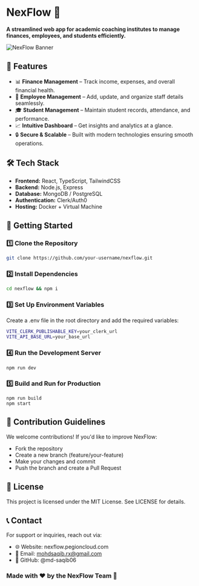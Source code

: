 # NexFlow 🚀  
**A streamlined web app for academic coaching institutes to manage finances, employees, and students efficiently.**  

![NexFlow Banner](https://cdn.discordapp.com/attachments/954011713911537705/1342730452594589736/DALLE_2025-02-22_11.00.50_-_A_sleek_and_modern_GitHub_repository_banner_for_NexFlow._The_design_should_feature_a_futuristic_yet_minimalistic_look_with_a_clean_blue_and_white_c.webp?ex=67bab2ae&is=67b9612e&hm=1391d6ef5dccfbb4604baf6c2e9ad504b226ebdd1911b44a9662cb08c9b0cf4c&)  

## 🌟 Features  
- 📊 **Finance Management** – Track income, expenses, and overall financial health.  
- 👥 **Employee Management** – Add, update, and organize staff details seamlessly.  
- 🎓 **Student Management** – Maintain student records, attendance, and performance.  
- 📈 **Intuitive Dashboard** – Get insights and analytics at a glance.  
- 🔒 **Secure & Scalable** – Built with modern technologies ensuring smooth operations.  

## 🛠 Tech Stack  
- **Frontend:** React, TypeScript, TailwindCSS  
- **Backend:** Node.js, Express  
- **Database:** MongoDB / PostgreSQL  
- **Authentication:** Clerk/Auth0  
- **Hosting:** Docker + Virtual Machine  

## 🚀 Getting Started  

### 1️⃣ Clone the Repository  
```bash
git clone https://github.com/your-username/nexflow.git
```

### 2️⃣ Install Dependencies
```bash
cd nexflow && npm i
```

### 3️⃣ Set Up Environment Variables
Create a .env file in the root directory and add the required variables:
```bash
VITE_CLERK_PUBLISHABLE_KEY=your_clerk_url
VITE_API_BASE_URL=your_base_url
```

### 4️⃣ Run the Development Server
```
npm run dev
```

### 5️⃣ Build and Run for Production
```
npm run build
npm start
```

## 📌 Contribution Guidelines
We welcome contributions! If you'd like to improve NexFlow:

- Fork the repository
- Create a new branch (feature/your-feature)
- Make your changes and commit
- Push the branch and create a Pull Request

## 📄 License
This project is licensed under the MIT License. See LICENSE for details.

## 📞 Contact
For support or inquiries, reach out via:

- 🌐 Website: nexflow.pegioncloud.com
- 📧 Email: mohdsaqib.rx@gmail.com
- 🐙 GitHub: @md-saqib06

### Made with ❤️ by the NexFlow Team 🚀
